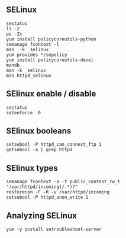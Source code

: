 SELinux
---------

    sestatus
    ls -Z
    ps -Zx
    yum install policycoreutils-python
    semanage fcontext -l
    man  -k _selinux
    yum provides */sepolicy
    yum install policycoreutils-devel
    mandb
    man -k _selinux
    man httpd_selinux


SElinux enable / disable
------------------------

    sestatus
    setenforce  0

SElinux booleans
-----------------

    setsebool -P httpd_can_connect_ftp 1
    getsebool -a | grep httpd


SElinux types
-------------

    semanage fcontext -a -t public_content_rw_t "/var/httpd/incoming(/.*)?"
    restorecon -F -R -v /var/httpd/incoming
    setsebool -P httpd_anon_write 1


Analyzing SELinux
-----------------

    yum -y install setroubleshoot-server
